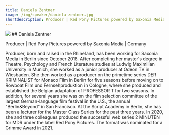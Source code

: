 ```yaml
---
title: Daniela Zentner
image: /img/speaker/daniela-zentner.jpg
shortdescription: Producer | Red Pony Pictures powered by Saxonia Media | Germany
---
```

<img src="/img/speaker/daniela-zentner.jpg">
## Daniela Zentner

Producer | Red Pony Pictures powered by Saxonia Media | Germany

Producer, born and raised in the Rhineland, has been working for Saxonia Media in Berlin since October 2018. After completing her master's degree in Theatre, Psychology and French Literature studies at Ludwig Maximilian University in Munich, she worked as a junior producer at Odeon TV in Wiesbaden. She then worked as a producer on the primetime series DER KRIMINALIST for Monaco Film in Berlin for five seasons before moving on to Rowboat Film und Fernsehproduktion in Cologne, where she produced and established the Belgian adaptation of PROFESSOR T for two seasons. In addition, for several years she was on the film selection committee of the largest German-language film festival in the U.S., the annual "Berlin&Beyond" in San Francisco. At the Script Academy in Berlin, she has been a lecturer for the Master Class Series for the past three years. In 2020, she and three colleagues produced the successful web series 2 MINUTEN for MDR under the label Red Pony Pictures. The format was nominated for a Grimme Award in 2021.

